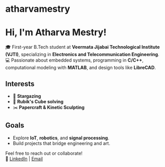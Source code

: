 # atharvamestry
# Hi, I'm Atharva Mestry!

🎓 First-year B.Tech student at **Veermata Jijabai Technological Institute (VJTI)**, specializing in **Electronics and Telecommunication Engineering**.  
💻 Passionate about embedded systems, programming in **C/C++**, computational modeling with **MATLAB**, and design tools like **LibreCAD**.

## Interests
- 🌌 **Stargazing**
- 🧩 **Rubik's Cube solving**
- ✂️ **Papercraft & Kinetic Sculpting**

## Goals
- Explore **IoT**, **robotics**, and **signal processing**.
- Build projects that bridge engineering and art.

Feel free to reach out or collaborate!  
🔗 [LinkedIn](your-linkedin) | [Email](atharvamestry2498@gmail.com)
